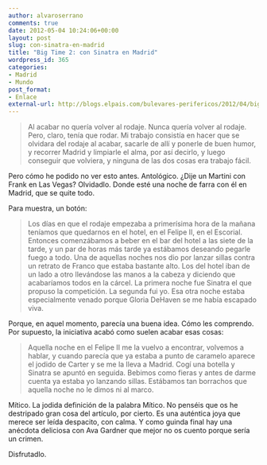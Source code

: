 ```yaml
---
author: alvaroserrano
comments: true
date: 2012-05-04 10:24:06+00:00
layout: post
slug: con-sinatra-en-madrid
title: "Big Time 2: con Sinatra en Madrid"
wordpress_id: 365
categories:
- Madrid
- Mundo
post_format:
- Enlace
external-url: http://blogs.elpais.com/bulevares-perifericos/2012/04/big-time-2-con-sinatra-en-madrid-1956.html
---
```



<blockquote>Al acabar no quería volver al rodaje. Nunca quería volver al rodaje. Pero, claro, tenía que rodar. Mi trabajo consistía en hacer que se olvidara del rodaje al acabar, sacarle de allí y ponerle de buen humor, y recorrer Madrid y limpiarle el alma, por así decirlo, y luego conseguir que volviera, y ninguna de las dos cosas era trabajo fácil.</blockquote>



Pero cómo he podido no ver esto antes. Antológico. ¿Dije un Martini con Frank en Las Vegas? Olvidadlo. Donde esté una noche de farra con él en Madrid, que se quite todo.

Para muestra, un botón:



<blockquote>Los días en que el rodaje empezaba a primerísima hora de la mañana teníamos que quedarnos en el hotel, en el Felipe II, en el Escorial. Entonces comenzábamos a beber en el bar del hotel a las siete de la tarde, y un par de horas más tarde ya estábamos deseando pegarle fuego a todo. Una de aquellas noches nos dio por lanzar sillas contra un retrato de Franco que estaba bastante alto. Los del hotel iban de un lado a otro llevándose las manos a la cabeza y diciendo que acabaríamos todos en la cárcel. La primera noche fue Sinatra el que propuso la competición. La segunda fui yo. Esa otra noche estaba especialmente venado porque Gloria DeHaven se me había escapado viva.</blockquote>



Porque, en aquel momento, parecía una buena idea. Cómo les comprendo. Por supuesto, la iniciativa acabó como suelen acabar esas cosas:



<blockquote>Aquella noche en el Felipe II me la vuelvo a encontrar, volvemos a hablar, y cuando parecía que ya estaba a punto de caramelo aparece el jodido de Carter y se me la lleva a Madrid. Cogí una botella y Sinatra se apuntó en seguida. Bebimos como fieras y antes de darme cuenta ya estaba yo lanzando sillas. Estábamos tan borrachos que aquella noche no le dimos ni al marco.</blockquote>



Mítico. La jodida definición de la palabra Mítico. No penséis que os he destripado gran cosa del artículo, por cierto. Es una auténtica joya que merece ser leída despacito, con calma. Y como guinda final hay una anécdota deliciosa con Ava Gardner que mejor no os cuento porque sería un crimen.

Disfrutadlo.
